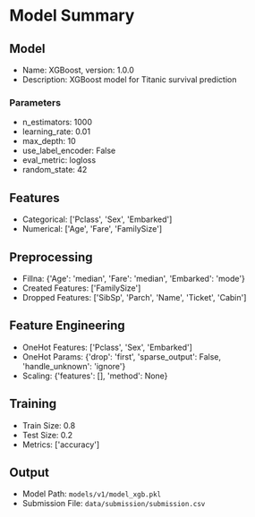 # Model Summary 

## Model

-    Name: XGBoost, version: 1.0.0
-    Description: XGBoost model for Titanic survival prediction

### Parameters

-    n_estimators: 1000
-    learning_rate: 0.01
-    max_depth: 10
-    use_label_encoder: False
-    eval_metric: logloss
-    random_state: 42

## Features

-    Categorical: ['Pclass', 'Sex', 'Embarked']
-    Numerical: ['Age', 'Fare', 'FamilySize']

## Preprocessing

-    Fillna: {'Age': 'median', 'Fare': 'median', 'Embarked': 'mode'}
-    Created Features: ['FamilySize']
-    Dropped Features: ['SibSp', 'Parch', 'Name', 'Ticket', 'Cabin']

## Feature Engineering

-    OneHot Features: ['Pclass', 'Sex', 'Embarked']
-    OneHot Params: {'drop': 'first', 'sparse_output': False, 'handle_unknown': 'ignore'}
-    Scaling: {'features': [], 'method': None}

## Training

-    Train Size: 0.8
-    Test Size: 0.2
-    Metrics: ['accuracy']

## Output

-    Model Path: `models/v1/model_xgb.pkl`
-    Submission File: `data/submission/submission.csv`